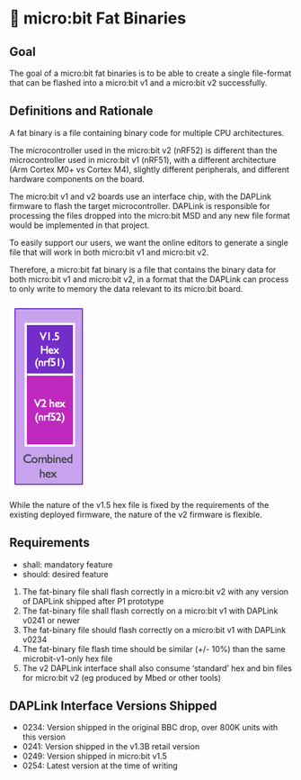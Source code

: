# 🍔 micro:bit Fat Binaries

## Goal

The goal of a micro:bit fat binaries is to be able to create a single file-format that can be flashed into a micro:bit v1 and a micro:bit v2 successfully.

## Definitions and Rationale

A fat binary is a file containing binary code for multiple CPU architectures.

The microcontroller used in the micro:bit v2 (nRF52) is different than the microcontroller used in micro:bit v1 (nRF51), with a different architecture (Arm Cortex M0+ vs Cortex M4), slightly different peripherals, and different hardware components on the board.

The micro:bit v1 and v2 boards use an interface chip, with the DAPLink firmware to flash the target microcontroller. DAPLink is responsible for processing the files dropped into the micro:bit MSD and any new file format would be implemented in that project.

To easily support our users, we want the online editors to generate a single file that will work in both micro:bit v1 and micro:bit v2.

Therefore, a micro:bit fat binary is a file that contains the binary data for both micro:bit v1 and micro:bit v2, in a format that the DAPLink can process to only write to memory the data relevant to its micro:bit board.

![fat binary](img/fat-binary.png)

While the nature of the v1.5 hex file is fixed by the requirements of the existing deployed firmware, the nature of the v2 firmware is flexible.

## Requirements

- shall: mandatory feature
- should: desired feature

1. The fat-binary file shall flash correctly in a micro:bit v2 with any version of DAPLink shipped after P1 prototype
2. The fat-binary file shall flash correctly on a micro:bit v1 with DAPLink v0241 or newer
3. The fat-binary file should flash correctly on a micro:bit v1 with DAPLink v0234
4. The fat-binary file flash time should be similar (+/- 10%) than the same microbit-v1-only hex file
5. The v2 DAPLink interface shall also consume ‘standard’ hex and bin files for micro:bit v2 (eg produced by Mbed or other tools)

## DAPLink Interface Versions Shipped

- 0234: Version shipped in the original BBC drop, over 800K units with this version
- 0241: Version shipped in the v1.3B retail version
- 0249: Version shipped in micro:bit v1.5
- 0254: Latest version at the time of writing
